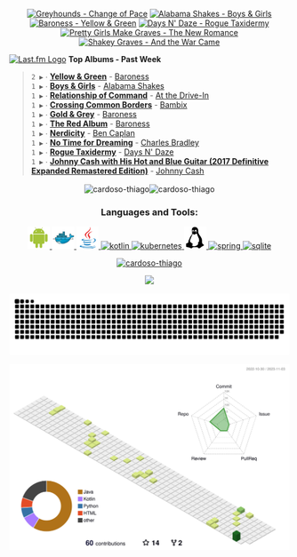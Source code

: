 <!-- lastfm -->
<p align="center"><a href="https://www.last.fm/music/Greyhounds/Change+of+Pace"><img src="https://lastfm.freetls.fastly.net/i/u/64s/1c41e22403634e65ed8d84e57135c2b2.jpg" title="Greyhounds - Change of Pace"></a> <a href="https://www.last.fm/music/Alabama+Shakes/Boys+&+Girls"><img src="https://lastfm.freetls.fastly.net/i/u/64s/077d7aeab42ab31814f4227273e0124b.png" title="Alabama Shakes - Boys & Girls"></a> <a href="https://www.last.fm/music/Baroness/Yellow+&+Green"><img src="https://lastfm.freetls.fastly.net/i/u/64s/1cd564410f4046cba0a90974bf68f534.jpg" title="Baroness - Yellow & Green"></a> <a href="https://www.last.fm/music/Days+N%27+Daze/Rogue+Taxidermy"><img src="https://lastfm.freetls.fastly.net/i/u/64s/c0efecef795f4b95bb8bb134da2ff998.jpg" title="Days N' Daze - Rogue Taxidermy"></a> <a href="https://www.last.fm/music/Pretty+Girls+Make+Graves/The+New+Romance"><img src="https://lastfm.freetls.fastly.net/i/u/64s/cc3e3db017f04f8582652defb18b2145.jpg" title="Pretty Girls Make Graves - The New Romance"></a> <a href="https://www.last.fm/music/Shakey+Graves/And+the+War+Came"><img src="https://lastfm.freetls.fastly.net/i/u/64s/e36df2b2c0df44d2c484f9a48982dc40.jpg" title="Shakey Graves - And the War Came"></a> </p>

<!--START_LASTFM_ALBUMS:{"period": "7day", "rows": 10}-->
<a href="https://last.fm" target="_blank"><img src="https://user-images.githubusercontent.com/17434202/215290617-e793598d-d7c9-428f-9975-156db1ba89cc.svg" alt="Last.fm Logo" width="18" height="13"/></a> **Top Albums - Past Week**

> `2 ▶️` ∙ **[Yellow & Green](https://www.last.fm/music/Baroness/Yellow+&+Green)** - [Baroness](https://www.last.fm/music/Baroness)<br/>
> `1 ▶️` ∙ **[Boys & Girls](https://www.last.fm/music/Alabama+Shakes/Boys+&+Girls)** - [Alabama Shakes](https://www.last.fm/music/Alabama+Shakes)<br/>
> `1 ▶️` ∙ **[Relationship of Command](https://www.last.fm/music/At+the+Drive-In/Relationship+of+Command)** - [At the Drive-In](https://www.last.fm/music/At+the+Drive-In)<br/>
> `1 ▶️` ∙ **[Crossing Common Borders](https://www.last.fm/music/Bambix/Crossing+Common+Borders)** - [Bambix](https://www.last.fm/music/Bambix)<br/>
> `1 ▶️` ∙ **[Gold & Grey](https://www.last.fm/music/Baroness/Gold+&+Grey)** - [Baroness](https://www.last.fm/music/Baroness)<br/>
> `1 ▶️` ∙ **[The Red Album](https://www.last.fm/music/Baroness/The+Red+Album)** - [Baroness](https://www.last.fm/music/Baroness)<br/>
> `1 ▶️` ∙ **[Nerdicity](https://www.last.fm/music/Ben+Caplan/Nerdicity)** - [Ben Caplan](https://www.last.fm/music/Ben+Caplan)<br/>
> `1 ▶️` ∙ **[No Time for Dreaming](https://www.last.fm/music/Charles+Bradley/No+Time+for+Dreaming)** - [Charles Bradley](https://www.last.fm/music/Charles+Bradley)<br/>
> `1 ▶️` ∙ **[Rogue Taxidermy](https://www.last.fm/music/Days+N%27+Daze/Rogue+Taxidermy)** - [Days N' Daze](https://www.last.fm/music/Days+N%27+Daze)<br/>
> `1 ▶️` ∙ **[Johnny Cash with His Hot and Blue Guitar (2017 Definitive Expanded Remastered Edition)](https://www.last.fm/music/Johnny+Cash/Johnny+Cash+with+His+Hot+and+Blue+Guitar+(2017+Definitive+Expanded+Remastered+Edition))** - [Johnny Cash](https://www.last.fm/music/Johnny+Cash)<br/>
<!--END_LASTFM_ALBUMS-->

<p align="center"><img align="center" src="https://github-readme-stats-nine-kohl.vercel.app/api?username=cardoso-thiago&show_icons=true&locale=en&theme=gotham&hide=issues,contribs" alt="cardoso-thiago" /><img align="center" src="https://github-readme-stats-nine-kohl.vercel.app/api/top-langs?username=cardoso-thiago&show_icons=true&locale=en&layout=compact&theme=gotham" alt="cardoso-thiago" /></p>

<h3 align="center">Languages and Tools:</h3>
<p align="center"> <a href="https://developer.android.com" target="_blank"> <img src="https://github.com/devicons/devicon/blob/master/icons/android/android-original.svg" alt="android" width="40" height="40"/> </a> <a href="https://www.docker.com/" target="_blank"> <img src="https://github.com/devicons/devicon/blob/master/icons/docker/docker-original.svg" alt="docker" width="40" height="40"/> </a> <a href="https://www.java.com" target="_blank"> <img src="https://github.com/devicons/devicon/blob/master/icons/java/java-original.svg" alt="java" width="40" height="40"/> </a> <a href="https://kotlinlang.org" target="_blank"> <img src="https://www.vectorlogo.zone/logos/kotlinlang/kotlinlang-icon.svg" alt="kotlin" width="40" height="40"/> </a> <a href="https://kubernetes.io" target="_blank"> <img src="https://www.vectorlogo.zone/logos/kubernetes/kubernetes-icon.svg" alt="kubernetes" width="40" height="40"/> </a> <a href="https://www.linux.org/" target="_blank"> <img src="https://github.com/devicons/devicon/blob/master/icons/linux/linux-plain.svg" alt="linux" width="40" height="40"/> </a> <a href="https://spring.io/" target="_blank"> <img src="https://www.vectorlogo.zone/logos/springio/springio-icon.svg" alt="spring" width="40" height="40"/> </a> <a href="https://www.sqlite.org/" target="_blank"> <img src="https://www.vectorlogo.zone/logos/sqlite/sqlite-icon.svg" alt="sqlite" width="40" height="40"/> </a> </p>

<p align="center"> <a href="https://github.com/ryo-ma/github-profile-trophy"><img src="https://github-profile-trophy.vercel.app/?username=cardoso-thiago&column=7" alt="cardoso-thiago" /></a> </p>

<!--START_SECTION:comicstrip-->
<p align="center">
 <a href="https://xkcd.com/">
 <img src="https://imgs.xkcd.com/comics/under_the_stars.png" />
</a>
</p>
<!--END_SECTION:comicstrip-->

![](https://github.com/cardoso-thiago/cardoso-thiago/raw/output/github-snake.svg)

![](profile-3d-contrib/profile-green-animate.svg)

